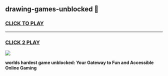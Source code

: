 
## drawing-games-unblocked 👋
<h3>
<a href="https://premium.freeplayer.one?title=drawing-games-unblocked&ref=14F">CLICK TO PLAY</a></h3>
<hr>

<h3>
<a href="https://premium.freeplayer.one?title=drawing-games-unblocked&ref=14F">CLICK 2 PLAY</a>
  
</h3>

<a href="https://premium.freeplayer.one?title=drawing-games-unblocked&ref=12F/"><img src="https://clearcache.store/games.png"></a>


**worlds hardest game unblocked: Your Gateway to Fun and Accessible Online Gaming**

